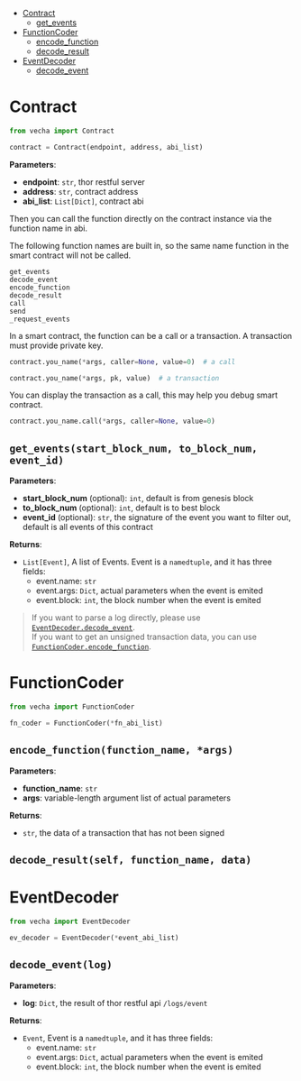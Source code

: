 - [Contract](#contract)
  - [get_events](#get_eventsstart_block_num-to_block_num-event_id)
- [FunctionCoder](#functioncoder)
  - [encode_function](#encode_functionfunction_name-args)
  - [decode_result](#decode_resultself-function_name-data)
- [EventDecoder](#eventdecoder)
  - [decode_event](#decode_eventlog)

# Contract

```py
from vecha import Contract

contract = Contract(endpoint, address, abi_list)
```

**Parameters**:

- **endpoint**: `str`, thor restful server
- **address**:  `str`, contract address
- **abi_list**: `List[Dict]`, contract abi

Then you can call the function directly on the contract instance via the function name in abi.

The following function names are built in, so the same name function in the smart contract will not be called.

```
get_events
decode_event
encode_function
decode_result
call
send
_request_events
```

In a smart contract, the function can be a call or a transaction. A transaction must provide private key.

```py
contract.you_name(*args, caller=None, value=0)  # a call

contract.you_name(*args, pk, value)  # a transaction
```

You can display the transaction as a call, this may help you debug smart contract.

```py
contract.you_name.call(*args, caller=None, value=0)
```

## `get_events(start_block_num, to_block_num, event_id)`

**Parameters**:

- **start_block_num** (optional): `int`, default is from genesis block
- **to_block_num** (optional): `int`, default is to best block
- **event_id** (optional): `str`, the signature of the event you want to filter out, default is all events of this contract

**Returns**:

- `List[Event]`, A list of Events. Event is a `namedtuple`, and it has three fields:
  - event.name: `str`
  - event.args: `Dict`, actual parameters when the event is emited
  - event.block: `int`, the block number when the event is emited

> If you want to parse a log directly, please use [`EventDecoder.decode_event`](#decode_eventlog).<br>
> If you want to get an unsigned transaction data, you can use [`FunctionCoder.encode_function`](#encode_functionfunction_name-args).

# FunctionCoder

```py
from vecha import FunctionCoder

fn_coder = FunctionCoder(*fn_abi_list)
```

## `encode_function(function_name, *args)`

**Parameters**:

- **function_name**: `str`
- **args**: variable-length argument list of actual parameters

**Returns**:

- `str`, the data of a transaction that has not been signed

## `decode_result(self, function_name, data)`


# EventDecoder

```py
from vecha import EventDecoder

ev_decoder = EventDecoder(*event_abi_list)
```

## `decode_event(log)`

**Parameters**:

- **log**: `Dict`, the result of thor restful api `/logs/event`

**Returns**:

- `Event`, Event is a `namedtuple`, and it has three fields:
  - event.name: `str`
  - event.args: `Dict`, actual parameters when the event is emited
  - event.block: `int`, the block number when the event is emited
